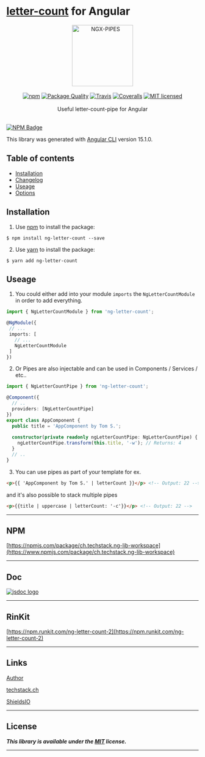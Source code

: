 # [letter-count](https://www.npmjs.com/package/letter-count) for Angular

<p align="center">
<img 
    src="https://www.thomas-schulte.de/images/letter-count-pipe.png" width="160" border="0" alt="NGX-PIPES">
<br/><br/>
<a href="https://www.npmjs.com/package/ng-letter-count-2"><img src="https://img.shields.io/npm/v/ng-letter-count-2.svg?style=flat-square" alt="npm"></a>
<a href="http://packagequality.com/#?package=ng-letter-count-2"><img src="https://npm.packagequality.com/shield/ng-letter-count-2.svg?style=flat-square" alt="Package Quality"></a>
<a href="https://travis-ci.com/thoschu/ng-lib-workspace"><img src="https://img.shields.io/travis/thoschu/ng-lib-workspace.svg?style=flat-square" alt="Travis"></a>
<a href="https://coveralls.io/github/thoschu/ng-lib-workspace?branch=main"><img src="https://img.shields.io/coveralls/thoschu/ng-lib-workspace.svg?style=flat-square" alt="Coveralls"></a>
<a href="https://github.com/thoschu/ng-lib-workspace/blob/main/LICENSE.md"><img src="https://img.shields.io/badge/license-MIT-blue.svg?style=flat-square" alt="MIT licensed"></a>
<br/><br/>
 Useful letter-count-pipe for Angular
<br/><br/>
</p>

[![NPM Badge](https://nodei.co/npm/ng-letter-count.png?downloads=true)](https://www.npmjs.com/package/ng-letter-count-2)

This library was generated with [Angular CLI](https://github.com/angular/angular-cli) version 15.1.0.

## Table of contents

- [Installation](#installation)
- [Changelog](CHANGELOG.md)
- [Useage](#useage)
- [Options](https://www.npmjs.com/package/letter-count)

## Installation

1. Use [npm](https://www.npmjs.com/) to install the package:

```terminal
$ npm install ng-letter-count --save 
```

2. Use [yarn](https://yarnpkg.com/) to install the package:

```terminal
$ yarn add ng-letter-count
```

## Useage

1. You could either add into your module `imports` the `NgLetterCountModule` in order to add everything.

  ```typescript
  import { NgLetterCountModule } from 'ng-letter-count';
  
  @NgModule({
   // ...
   imports: [
     // ...
     NgLetterCountModule
   ]
  })
  ```

2. Or Pipes are also injectable and can be used in Components / Services / etc..

  ```typescript  
  import { NgLetterCountPipe } from 'ng-letter-count';

  @Component({
    // ..
    providers: [NgLetterCountPipe]
  })
  export class AppComponent {
    public title = 'AppComponent by Tom S.';
    
    constructor(private readonly ngLetterCountPipe: NgLetterCountPipe) {
      ngLetterCountPipe.transform(this.title, '-w'); // Returns: 4
    }
    // ..
  }
  ```

3. You can use pipes as part of your template for ex.

```html
<p>{{ 'AppComponent by Tom S.' | letterCount }}</p> <!-- Output: 22 -->
```

and it's also possible to stack multiple pipes

```html
<p>{{title | uppercase | letterCount: '-c'}}</p> <!-- Output: 22 -->
```
***

## NPM

[https://npmjs.com/package/ch.techstack.ng-lib-workspace](https://www.npmjs.com/package/ch.techstack.ng-lib-workspace)

***

## Doc

[![jsdoc logo](https://www.thomas-schulte.de/images/jsdoc.jpg "JSDoc")](https://techstack.ch/)

***

## RinKit

[https://npm.runkit.com/ng-letter-count-2](https://npm.runkit.com/ng-letter-count-2)

***

## Links

[Author](https://thomas-schulte.de)

[techstack.ch](https://techstack.ch/)

[ShieldsIO](https://shields.io)

***

## License

***This library is available under the [MIT](https://mths.be/mit) license.***

---
